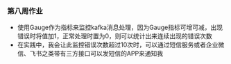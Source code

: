 ### 第八周作业

- 使用Gauge作为指标来监控kafka消息处理，因为Gauge指标可增可减，出现错误时将值加1，正常处理时置为0，则可以统计出来连续出现的错误次数
- 在实践中，我会让此监控错误次数超过10次时，可以通过短信服务或者企业微信、飞书之类带有三方接口可以发短信的APP来通知我